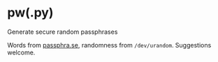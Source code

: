# pw(.py)

Generate secure random passphrases

Words from [passphra.se](http://passphra.se/), randomness from `/dev/urandom`. Suggestions welcome.
